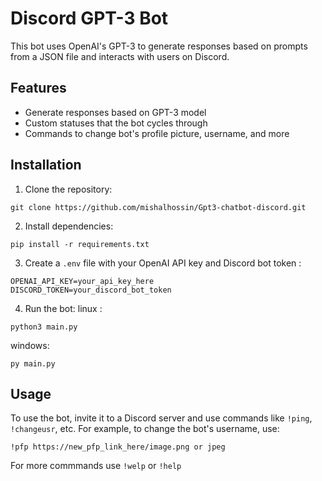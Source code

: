 # Discord GPT-3 Bot

This bot uses OpenAI's GPT-3 to generate responses based on prompts from a JSON file and interacts with users on Discord.

## Features

- Generate responses based on GPT-3 model
- Custom statuses that the bot cycles through
- Commands to change bot's profile picture, username, and more

## Installation

1. Clone the repository:
```
git clone https://github.com/mishalhossin/Gpt3-chatbot-discord.git
```

2. Install dependencies:
```
pip install -r requirements.txt
```

3. Create a `.env` file with your OpenAI API key and Discord bot token :
```
OPENAI_API_KEY=your_api_key_here
DISCORD_TOKEN=your_discord_bot_token
```
4. Run the bot:
linux :
```
python3 main.py
```
windows:
```
py main.py
```

## Usage

To use the bot, invite it to a Discord server and use commands like `!ping`, `!changeusr`, etc.
For example, to change the bot's username, use:
```
!pfp https://new_pfp_link_here/image.png or jpeg
```
For more commmands use `!welp` or `!help`
